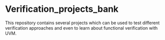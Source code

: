 # Verification_projects_bank
This repository contains several projects which can be used to test different verification approaches and even to learn about functional verification with UVM.
